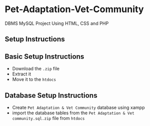 # Pet-Adaptation-Vet-Community
DBMS MySQL Project Using HTML, CSS and PHP 

Setup Instructions
---

Basic Setup Instructions
--

- Download the <code>.zip</code> file
- Extract it
- Move it to the <code>htdocs</code>

Database Setup Instructions
--
- Create <code>Pet Adaptation & Vet Community</code> database using xampp
- import the database tables from the <code>Pet Adaptation & Vet community.sql.zip</code> file from <code>htdocs</code>


